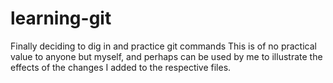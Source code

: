 # learning-git
Finally deciding to dig in and practice git commands
This is of no practical value to anyone but myself, and perhaps can be used by me to illustrate the effects of the changes I added to the respective files.
